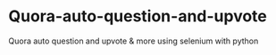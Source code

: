 # Quora-auto-question-and-upvote
Quora auto question and upvote &amp; more using selenium with python
